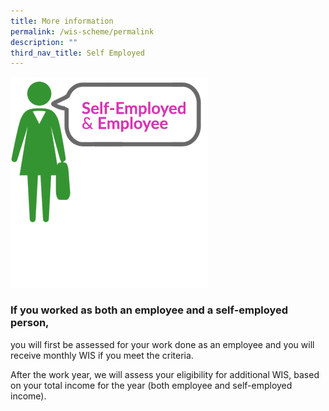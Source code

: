 ```yaml
---
title: More information
permalink: /wis-scheme/permalink
description: ""
third_nav_title: Self Employed
---
```

![](/images/WIS13.png)

### If you worked as both an employee and a self-employed person,

you will first be assessed for your work done as an employee and you will receive monthly WIS if you meet the criteria.

After the work year, we will assess your eligibility for additional WIS, based on your total income for the year (both employee and self-employed income).
